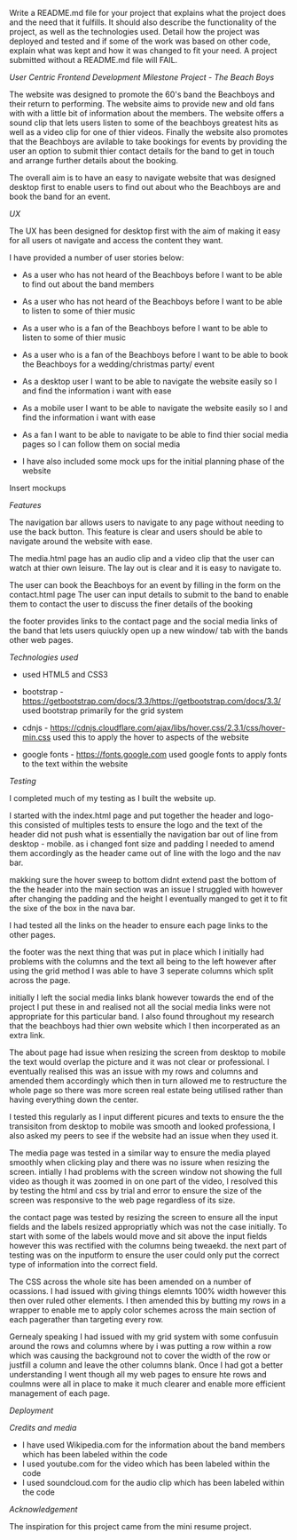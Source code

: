 Write a README.md file for your project that explains what the project does and the need 
that it fulfills. It should also describe the functionality of the project, as well as the technologies used. 
Detail how the project was deployed and tested and if some of the work was based on other code, 
explain what was kept and how it was changed to fit your need. A project submitted without a README.md file will FAIL.

*User Centric Frontend Development Milestone Project - The Beach Boys*

The website was designed to promote the 60's band the Beachboys and their return to performing. The website aims to provide new and old fans with 
with a little bit of information about the members. The website offers a sound clip that lets users listen to some of the beachboys greatest hits
as well as a video clip for one of thier videos. Finally the website also promotes that the Beachboys are avilable to take bookings for events
by providing the user an option to submit thier contact details for the band to get in touch and arrange further details about the booking.

The overall aim is to have an easy to navigate website that was designed desktop first to enable users to find out about who the Beachboys are
and book the band for an event.


*UX*

The UX has been designed for desktop first with the aim of making it easy for all users ot navigate and access the content they want.

I have provided a number of user stories below:

* As a user who has not heard of the Beachboys before I want to be able to find out about the band members

* As a user who has not heard of the Beachboys before I want to be able to listen to some of thier music

* As a user who is a fan of the Beachboys before I want to be able to listen to some of thier music

* As a user who is a fan of the Beachboys before I want to be able to book the Beachboys for a wedding/christmas party/ event

* As a desktop user I want to be able to navigate the website easily so I and find the information i want with ease

* As a mobile user I want to be able to navigate the website easily so I and find the information i want with ease

* As a fan  I want to be able to navigate to be able to find thier social media pages so I can follow them on social media


* I have also included some mock ups for the initial planning phase of the website

Insert mockups

*Features*

The navigation bar allows users to navigate to any page without needing to use the back button. 
This feature is clear and users should be able to navigate around the website with ease.

The media.html page has an audio clip and a video clip that the user can watch at thier own leisure. 
The lay out is clear and it is easy to navigate to.

The user can book the Beachboys for an event by filling in the form on the contact.html page 
The user can input details to submit to the band to enable them to contact the user to discuss the finer details of the booking

the footer provides links to the contact page and the social media links of the band that lets users quiuckly open up a new window/ tab 
with the bands other web pages.


*Technologies used*

* used HTML5 and CSS3

* bootstrap - https://getbootstrap.com/docs/3.3/https://getbootstrap.com/docs/3.3/
used bootstrap primarily for the grid system

* cdnjs - https://cdnjs.cloudflare.com/ajax/libs/hover.css/2.3.1/css/hover-min.css
used this to apply the hover to aspects of the website

* google fonts - https://fonts.google.com 
used google fonts to apply fonts to the text within the website

*Testing*

I completed much of my testing as I built the website up.

I started with the index.html page and  put together the header and logo- this consisted of multiples tests to ensure
the logo and the text of the header did not push what is essentially the navigation bar out of line from desktop - mobile. 
as i changed font size and padding I needed to amend them accordingly as the header came out of line with the logo and the nav bar.

makking sure the hover sweep to bottom didnt extend past the bottom of the the header into the main section was an issue I struggled with 
however after changing the padding and the height I eventually manged to get it to fit the sixe of the box in the nava bar.

I had tested all the links on the header to ensure each page links to the other pages.

the footer was the next thing that was put in place which I initially had problems with  the columns and the text all being to the left however
after using the grid method I was able to have 3 seperate columns which split across the page.

initially I left the social media links blank however towards the end of the project 
I put these in and realised not all the social media links were not appropriate for this particular band.
I also found throughout my research that the beachboys had thier own website which I then incorperated as an extra link.


The about page had issue when resizing the screen from desktop to mobile the text would overlap the picture and it was not clear or professional.
I eventually realised this was an issue with my rows and columns and amended them accordingly which then in turn allowed me to restructure
the whole page so there was more screen real estate being utilised  rather than having everything down the center. 

I tested this regularly as I input different picures and texts to ensure the the transisiton from desktop to mobile was smooth
and looked professiona, I also asked my peers to see if the website had an issue when they used it.

The media page was tested in a similar way to ensure the media played smoothly when clicking play and there was no issure when resizing the screen.
intially I had problems with the screen window not showing the full video as though it was zoomed in on one part of the video, 
I resolved this by testing the html and css by trial and error to ensure the size of the screen was responsive to the web page 
regardless of its size.

the contact page was tested by resizing the screen to ensure all the input fields and the labels resized appropriatly which was not the case
initially. To start with some of the labels would move and sit above the input fields however this was rectified with the columns being tweaekd.
the next part of testing was on the inputform  to ensure the user could only put the correct type of information into the correct field.

The CSS across the whole site has been amended on a number of ocassions. 
I had issued with giving things elemnts 100% width however this then over ruled other elements. I then amended this by butting my rows in a wrapper
to enable me to apply color schemes across the main section of each pagerather than targeting every row.

Gernealy speaking I had issued with my grid system with some confusuin around the rows and columns  where by i was putting a row within a row 
which was causing the background not to cover the width of the row  or justfill a column  and leave the other columns blank. Once I 
had got a better understanding I went though all my web pages to ensure hte rows and coulmns were all in place to make it much clearer and enable
more efficient management of each page.


*Deployment*


*Credits and media*


* I have used Wikipedia.com for the information about the band members which has been labeled within the code
* I used youtube.com for the video which has been labeled within the code
* I used soundcloud.com for the audio clip which has been labeled within the code

*Acknowledgement*

The inspiration for this project came from the mini resume project.











